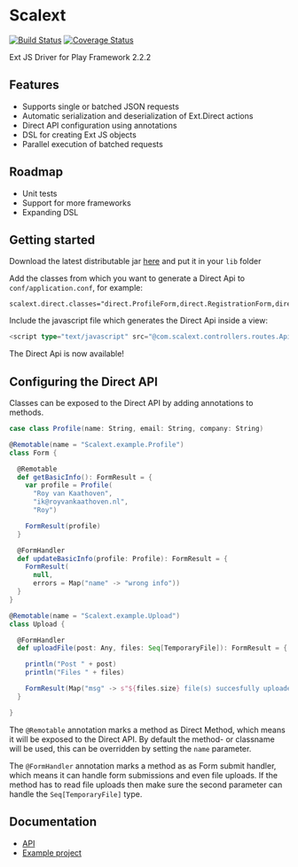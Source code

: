 Scalext
=======

[![Build Status](https://www.travis-ci.org/Rovak/Scalext.png?branch=master)](https://www.travis-ci.org/Rovak/Scalext)
[![Coverage Status](https://coveralls.io/repos/Rovak/Scalext/badge.png?branch=master)](https://coveralls.io/r/Rovak/Scalext?branch=master)

 Ext JS Driver for Play Framework 2.2.2

## Features

 * Supports single or batched JSON requests
 * Automatic serialization and deserialization of Ext.Direct actions
 * Direct API configuration using annotations
 * DSL for creating Ext JS objects
 * Parallel execution of batched requests

## Roadmap

 * Unit tests
 * Support for more frameworks
 * Expanding DSL

## Getting started

 Download the latest distributable jar [here](http://data.razko.nl/projects/scalext/) and put it in your `lib` folder

 Add the classes from which you want to generate a Direct Api to `conf/application.conf`, for example:

```
scalext.direct.classes="direct.ProfileForm,direct.RegistrationForm,direct.EchoService"
```

Include the javascript file which generates the Direct Api inside a view:

```scala
<script type="text/javascript" src="@com.scalext.controllers.routes.Api.buildApi()"></script>
```

 The Direct Api is now available!

## Configuring the Direct API

 Classes can be exposed to the Direct API by adding annotations to methods.

```scala
case class Profile(name: String, email: String, company: String)

@Remotable(name = "Scalext.example.Profile")
class Form {

  @Remotable
  def getBasicInfo(): FormResult = {
    var profile = Profile(
      "Roy van Kaathoven",
      "ik@royvankaathoven.nl",
      "Roy")

    FormResult(profile)
  }

  @FormHandler
  def updateBasicInfo(profile: Profile): FormResult = {
    FormResult(
      null,
      errors = Map("name" -> "wrong info"))
  }
}
```

```scala
@Remotable(name = "Scalext.example.Upload")
class Upload {

  @FormHandler
  def uploadFile(post: Any, files: Seq[TemporaryFile]): FormResult = {

    println("Post " + post)
    println("Files " + files)

    FormResult(Map("msg" -> s"${files.size} file(s) succesfully uploaded"))
  }

}
```

The `@Remotable` annotation marks a method as Direct Method, which means it will be exposed to the Direct API.
By default the method- or classname will be used, this can be overridden by setting the `name` parameter.

The `@FormHandler` annotation marks a method as as Form submit handler, which means it can handle form submissions and even file uploads.
If the method has to read file uploads then make sure the second parameter can handle the `Seq[TemporaryFile]` type.

## Documentation

 * [API](http://ci.razko.nl/job/Scalext/Documentation/index.html)
 * [Example project](https://github.com/Rovak/ScalextExample)